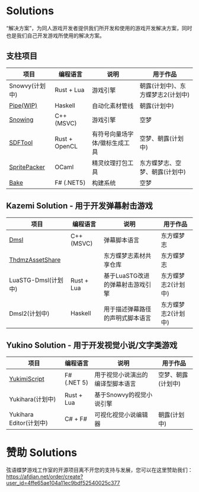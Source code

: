 # Solutions

“解决方案”，为同人游戏开发者提供我们所开发和使用的游戏开发解决方案，同时也是我们自己开发游戏所使用的解决方案。

## 支柱项目

项目 | 编程语言 | 说明 | 用于作品
--- | --- | --- | ---
Snowvy(计划中) | Rust + Lua | 游戏引擎 | 朝露(计划中)、东方蝶梦志2(计划中)
[Pipe(WIP)](https://github.com/Seng-Jik/Pipe) | Haskell | 自动化素材管线 | 朝露(计划中)
[Snowing](https://github.com/Strrationalism/Snowing) | C++ (MSVC) | 游戏引擎 | 空梦
[SDFTool](https://github.com/Strrationalism/SDFTool) | Rust + OpenCL | 有符号向量场字体/徽标生成工具 | 空梦、朝露(计划中)
[SpritePacker](https://github.com/Strrationalism/SpritePacker) | OCaml | 精灵纹理打包工具 | 东方蝶梦志、空梦、朝露(计划中)
[Bake](https://github.com/Strrationalism/Bake) | F# (.NET5) | 构建系统 | 空梦

## Kazemi Solution - 用于开发弹幕射击游戏

项目 | 编程语言 | 说明 | 用于作品
--- | --- | --- | ---
[Dmsl](https://github.com/Strrationalism/Dmsl) | C++ (MSVC) | 弹幕脚本语言 | 东方蝶梦志
[ThdmzAssetShare](https://github.com/Strrationalism/ThdmzAssetShare) | | 东方蝶梦志素材共享仓库 | 东方蝶梦志
LuaSTG-Dmsl(计划中) | Rust + Lua | 基于LuaSTG改进的弹幕射击游戏引擎 | 东方蝶梦志2(计划中)
Dmsl2(计划中) | Haskell | 用于描述弹幕路径的声明式脚本语言 | 东方蝶梦志2(计划中)


## Yukino Solution - 用于开发视觉小说/文字类游戏

项目 | 编程语言 | 说明 | 用于作品
--- | --- | --- | ---
[YukimiScript](https://github.com/Strrationalism/YukimiScript) | F# (.NET 5) | 用于视觉小说演出的编译型脚本语言 | 空梦、朝露(计划中)
Yukihara(计划中) | Rust + Lua | 基于Snowvy的视觉小说引擎
Yukihara Editor(计划中) | C# + F# | 可视化视觉小说编辑器 | 朝露(计划中)


# 赞助 Solutions

弦语蝶梦游戏工作室的开源项目离不开您的支持与发展，您可以在这里赞助我们：    
https://afdian.net/order/create?user_id=4ffe65ae104a11ec9bdf52540025c377
